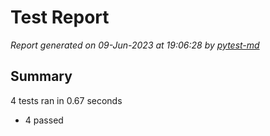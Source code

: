 # Test Report

*Report generated on 09-Jun-2023 at 19:06:28 by [pytest-md]*

[pytest-md]: https://github.com/hackebrot/pytest-md

## Summary

4 tests ran in 0.67 seconds

- 4 passed
